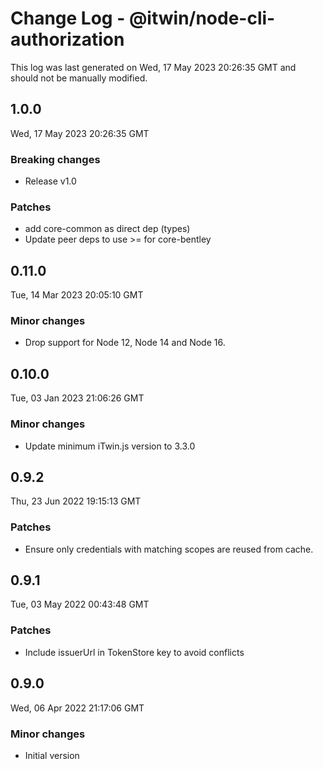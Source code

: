 # Change Log - @itwin/node-cli-authorization

This log was last generated on Wed, 17 May 2023 20:26:35 GMT and should not be manually modified.

## 1.0.0
Wed, 17 May 2023 20:26:35 GMT

### Breaking changes

- Release v1.0

### Patches

- add core-common as direct dep (types)
- Update peer deps to use >= for core-bentley

## 0.11.0
Tue, 14 Mar 2023 20:05:10 GMT

### Minor changes

- Drop support for Node 12, Node 14 and Node 16.

## 0.10.0
Tue, 03 Jan 2023 21:06:26 GMT

### Minor changes

- Update minimum iTwin.js version to 3.3.0

## 0.9.2
Thu, 23 Jun 2022 19:15:13 GMT

### Patches

- Ensure only credentials with matching scopes are reused from cache.

## 0.9.1
Tue, 03 May 2022 00:43:48 GMT

### Patches

- Include issuerUrl in TokenStore key to avoid conflicts

## 0.9.0
Wed, 06 Apr 2022 21:17:06 GMT

### Minor changes

- Initial version

